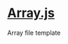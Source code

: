 

<!-- Start filetemplates/Array.js -->

# [Array.js](Array.js)

Array file template

<!-- End filetemplates/Array.js -->

